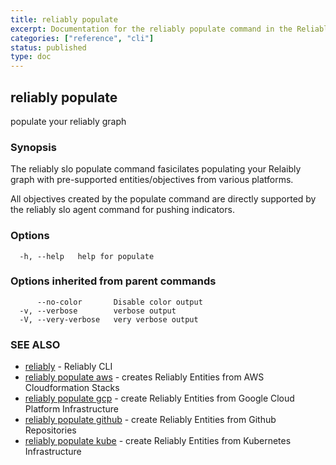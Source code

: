 ```yaml
---
title: reliably populate
excerpt: Documentation for the reliably populate command in the Reliably CLI
categories: ["reference", "cli"]
status: published
type: doc
---
```

## reliably populate

populate your reliably graph

### Synopsis

The reliably slo populate command fasicilates populating your Relaibly graph
with pre-supported entities/objectives from various platforms. 

All objectives created by the populate command are directly supported
by the reliably slo agent command for pushing indicators.


### Options

```
  -h, --help   help for populate
```

### Options inherited from parent commands

```
      --no-color       Disable color output
  -v, --verbose        verbose output
  -V, --very-verbose   very verbose output
```

### SEE ALSO

* [reliably](/docs/reference/cli/reliably/)	 - Reliably CLI
* [reliably populate aws](/docs/reference/cli/reliably-populate-aws/)	 - creates Reliably Entities from AWS Cloudformation Stacks
* [reliably populate gcp](/docs/reference/cli/reliably-populate-gcp/)	 - create Reliably Entities from Google Cloud Platform Infrastructure
* [reliably populate github](/docs/reference/cli/reliably-populate-github/)	 - create Reliably Entities from Github Repositories
* [reliably populate kube](/docs/reference/cli/reliably-populate-kube/)	 - create Reliably Entities from Kubernetes Infrastructure

